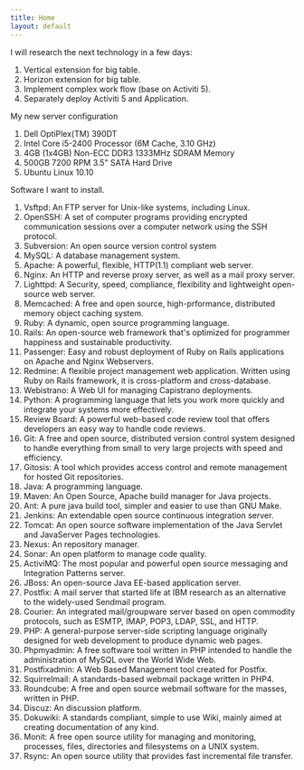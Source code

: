 ```yaml
---
title: Home
layout: default
---
```



<div>I will research the next technology in a few days:</div>
<ol>
<li>Vertical extension for big table.</li>
<li>Horizon extension for big table.</li>
<li>Implement complex work flow (base on Activiti 5).</li>
<li>Separately deploy Activiti 5 and Application.</li>
</ol>

<div>My new server configuration</div>
<ol>
<li>Dell OptiPlex(TM) 390DT</li>
<li>Intel Core i5-2400 Processor (6M Cache, 3.10 GHz)</li>
<li>4GB (1x4GB) Non-ECC DDR3 1333MHz SDRAM Memory</li>
<li>500GB 7200 RPM 3.5" SATA Hard Drive</li>
<li>Ubuntu Linux 10.10</li>
</ol>

<div>Software I want to install.</div>
<ol>
<li>Vsftpd: An FTP server for Unix-like systems, including Linux.</li>
<li>OpenSSH: A set of computer programs providing encrypted communication sessions over a computer network using the SSH protocol.</li>
<li>Subversion: An open source version control system</li>
<li>MySQL: A database management system.</li>
<li>Apache: A powerful, flexible, HTTP(1.1) compliant web server.</li>
<li>Nginx: An HTTP and reverse proxy server, as well as a mail proxy server.</li>
<li>Lighttpd: A Security, speed, compliance, flexibility and lightweight open-source web server.</li>
<li>Memcached: A free and open source, high-prformance, distributed memory object caching system.</li>
<li>Ruby: A dynamic, open source programming language.</li>
<li>Rails: An open-source web framework that's optimized for programmer happiness and sustainable productivity.</li>
<li>Passenger: Easy and robust deployment of Ruby on Rails applications on Apache and Nginx Webservers.</li>
<li>Redmine: A flexible project management web application. Written using Ruby on Rails framework, it is cross-platform and cross-database.</li>
<li>Webistrano: A Web UI for managing Capistrano deployments.</li>
<li>Python: A programming language that lets you work more quickly and integrate your systems more effectively.</li>
<li>Review Board: A powerful web-based code review tool that offers developers an easy way to handle code reviews.</li>
<li>Git: A free and open source, distributed version control system designed to handle everything from small to very large projects with speed and efficiency.</li>
<li>Gitosis: A tool which provides access control and remote management for hosted Git repositories.</li>
<li>Java: A programming language.</li>
<li>Maven: An Open Source, Apache build manager for Java projects.</li>
<li>Ant: A pure java build tool, simpler and easier to use than GNU Make.</li>
<li>Jenkins: An extendable open source continuous integration server.</li>
<li>Tomcat: An open source software implementation of the Java Servlet and JavaServer Pages technologies.</li>
<li>Nexus: An repository manager.</li>
<li>Sonar: An open platform to manage code quality.</li>
<li>ActiviMQ: The most popular and powerful open source messaging and Integration Patterns server.</li>
<li>JBoss: An open-source Java EE-based application server.</li>
<li>Postfix: A mail server that started life at IBM research as an alternative to the widely-used Sendmail program.</li>
<li>Courier: An integrated mail/groupware server based on open commodity protocols, such as ESMTP, IMAP, POP3, LDAP, SSL, and HTTP.</li>
<li>PHP: A general-purpose server-side scripting language originally designed for web development to produce dynamic web pages.</li>
<li>Phpmyadmin: A free software tool written in PHP intended to handle the administration of MySQL over the World Wide Web.</li>
<li>Postfixadmin: A Web Based Management tool created for Postfix.</li>
<li>Squirrelmail: A standards-based webmail package written in PHP4.</li>
<li>Roundcube: A free and open source webmail software for the masses, written in PHP.</li>
<li>Discuz: An discussion platform.</li>
<li>Dokuwiki: A standards compliant, simple to use Wiki, mainly aimed at creating documentation of any kind.</li>
<li>Monit: A free open source utility for managing and monitoring, processes, files, directories and filesystems on a UNIX system.</li>
<li>Rsync: An open source utility that provides fast incremental file transfer.</li>
</ol>